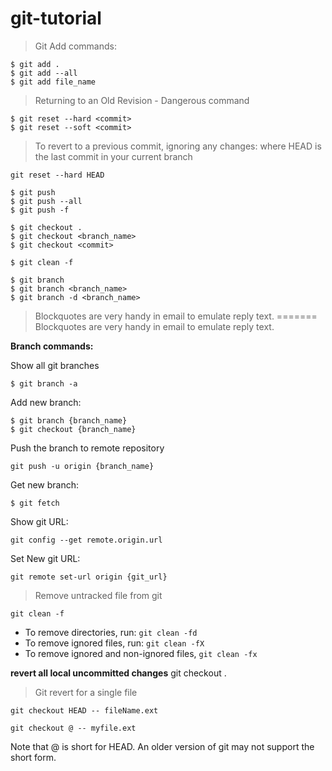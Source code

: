 # git-tutorial

>Git Add commands:
```
$ git add .
$ git add --all
$ git add file_name
```

>Returning to an Old Revision - Dangerous command
```
$ git reset --hard <commit>
$ git reset --soft <commit>
```

>To revert to a previous commit, ignoring any changes: where HEAD is the last commit in your current branch

```
git reset --hard HEAD
```


```
$ git push
$ git push --all
$ git push -f
```

```
$ git checkout .
$ git checkout <branch_name>
$ git checkout <commit>
```

```
$ git clean -f
```


```
$ git branch
$ git branch <branch_name>
$ git branch -d <branch_name>
```

> Blockquotes are very handy in email to emulate reply text.
=======
> Blockquotes are very handy in email to emulate reply text.

__Branch commands:__

Show all git branches
```
$ git branch -a
```
Add new branch:
```
$ git branch {branch_name}
$ git checkout {branch_name}
```
Push the branch to remote repository
```
git push -u origin {branch_name}
```

Get new branch:
```
$ git fetch
```

Show git URL:
```
git config --get remote.origin.url
```

Set New git URL:
```
git remote set-url origin {git_url}
```

> Remove untracked file from git
```
git clean -f
```
* To remove directories, run:  ```git clean -fd```
* To remove ignored files, run: ```git clean -fX```
* To remove ignored and non-ignored files, `git clean -fx`

__revert all local uncommitted changes__
git checkout .

>Git revert for a single file
```
git checkout HEAD -- fileName.ext

git checkout @ -- myfile.ext
```
Note that @ is short for HEAD. An older version of git may not support the short form.